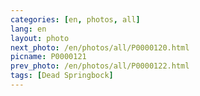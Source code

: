 ```yaml
---
categories: [en, photos, all]
lang: en
layout: photo
next_photo: /en/photos/all/P0000120.html
picname: P0000121
prev_photo: /en/photos/all/P0000122.html
tags: [Dead Springbock]
---
```

